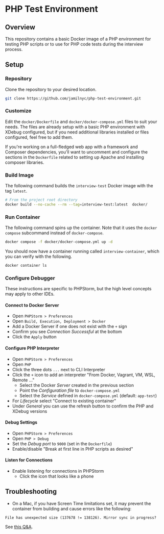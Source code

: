 # PHP Test Environment

## Overview

This repository contains a basic Docker image of a PHP environment for testing PHP scripts or to use for PHP code tests during the interview process.

## Setup

### Repository

Clone the repository to your desired location.

```bash
git clone https://github.com/jamilnyc/php-test-environment.git
```

### Customize

Edit the `docker/Dockerfile` and `docker/docker-compose.yml` files to suit your needs. The files are already setup with a basic PHP environment with XDebug configured, but if you need additional libraries installed or files configured, feel free to add them.

If you're working on a full-fledged web app with a framework and Composer dependencies, you'll want to uncomment and configure the sections in the `Dockerfile` related to setting up Apache and installing composer libraries.

### Build Image

The following command builds the `interview-test` Docker image with the tag `latest`.

```bash
# From the project root directory
docker build --no-cache --rm --tag=interview-test:latest  docker/
```

### Run Container

The following command spins up the container. Note that it uses the `docker compose` subcommand instead of `docker-compose`.

```bash
docker compose -f docker/docker-compose.yml up -d
```

You should now have a container running called `interview-container`, which you can verify with the following.

```bash
docker container ls
```

### Configure Debugger

These instructions are specific to PHPStorm, but the high level concepts may apply to other IDEs.

#### Connect to Docker Server

* Open `PHPStorm > Preferences`
* Open `Build, Execution, Deployment > Docker`
* Add a Docker Server if one does not exist with the `+` sign
* Confirm you see _Connection Successful_ at the bottom
* Click the `Apply` button

#### Configure PHP Interpreter

* Open `PHPStorm > Preferences`
* Open `PHP`
* Click the three dots `...` next to CLI Interpreter
* Click the `+` icon to add an interpreter "From Docker, Vagrant, VM, WSL, Remote ..."
  * Select the Docker _Server_ created in the previous section
  * Point the _Configuration file_ to `docker-compose.yml`
  * Select the _Service_ defined in `docker-compose.yml` (default: `app-test`)
* For _Lifecycle_ select "Connect to existing container"
* Under _General_ you can use the refresh button to confirm the PHP and XDebug versions

#### Debug Settings

* Open `PHPStorm > Preferences`
* Open `PHP > Debug`
* Set the _Debug port_ to `9000` (set in the `Dockerfile`)
* Enable/disable "Break at first line in PHP scripts as desired"

#### Listen for Connections

* Enable listening for connections in PHPStorm
  * Click the icon that looks like a phone

## Troubleshooting

* On a Mac, if you have Screen Time limitations set, it may prevent the container from building and cause errors like the following:

```
File has unexpected size (137678 != 138126). Mirror sync in progress?
```

See [this Q&A](https://superuser.com/a/1649205/174595).